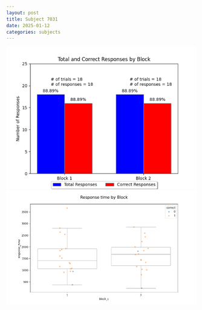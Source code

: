 ```yaml
---
layout: post
title: Subject 7031
date: 2025-01-12
categories: subjects
---
```


![](data/7031/run-25/7031_ATS_responses.png)
![](data/7031/run-25/7031_ATS_rt.png)
